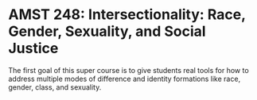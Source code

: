 # AMST 248: Intersectionality: Race, Gender, Sexuality, and Social Justice

The first goal of this super course is to give students real tools for how to address multiple modes of difference and identity formations like race, gender, class, and sexuality.